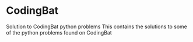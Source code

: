 # CodingBat
Solution to CodingBat python problems
This contains the solutions to some of the python problems found on CodingBat
